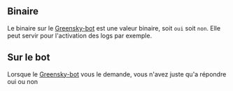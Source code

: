 ## Binaire
Le binaire sur le [Greensky-bot](https://bit.ly/39WtbBC) est une valeur binaire, soit `oui` soit `non`.
Elle peut servir pour l'activation des logs par exemple.

## Sur le bot
Lorsque le [Greensky-bot](https://bit.ly/39WtbBC) vous le demande, vous n'avez juste qu'a répondre oui ou non